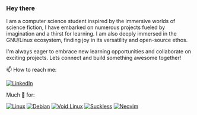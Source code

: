 ### Hey there

I am a computer science student inspired by the immersive worlds of science fiction, I have embarked on numerous projects fueled by imagination and a thirst for learning.  I am also deeply immersed in the GNU/Linux ecosystem, finding joy in its versatility and open-source ethos.  

I'm always eager to embrace new learning opportunities and collaborate on exciting projects. Lets connect and build something awesome together!

📫 How to reach me: 

[![LinkedIn](https://img.shields.io/badge/-LinkedIn-black?style=flat-square&logo=linkedin&logoColor=black&color=fde047&link=https://ca.linkedin.com/in/nate-dolny)](https://ca.linkedin.com/in/nate-dolny)


Much 💛 for:

[![Linux](https://img.shields.io/badge/Linux-black?style=flat-square&logo=linux&logoColor=black&color=fde047)](https://www.kernel.org/)
[![Debian](https://img.shields.io/badge/Debian-black?style=flat-square&logo=debian&logoColor=black&color=fde047&labelColor=fde047&logoWidth=40&logoHeight=40)](https://www.debian.org/)
[![Void Linux](https://img.shields.io/badge/Void_Linux-black?style=flat-square&logo=void-linux&logoColor=black&color=fde047)](https://voidlinux.org/)
[![Suckless](https://img.shields.io/badge/Suckless-black?style=flat-square&logo=suckless&logoColor=black&color=fde047&labelColor=fde047&logoWidth=40&logoHeight=40)](https://suckless.org/)
[![Neovim](https://img.shields.io/badge/Neovim-black?style=flat-square&logo=neovim&logoColor=black&color=fde047)](https://neovim.io/)

<!--
**NateDolny/NateDolny** is a ✨ _special_ ✨ repository because its `README.md` (this file) appears on your GitHub profile.

Here are some ideas to get you started:

- 🔭 I’m currently working on ...
- 🌱 I’m currently learning ...
- 👯 I’m looking to collaborate on ...
- 🤔 I’m looking for help with ...
- 💬 Ask me about ...
- 📫 How to reach me: ...
- 😄 Pronouns: ...
- ⚡ Fun fact: ...
-->
